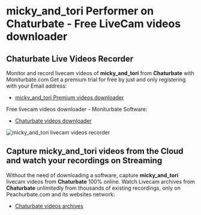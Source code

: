 # micky_and_tori Performer on Chaturbate - Free LiveCam videos downloader

## Chaturbate Live Videos Recorder

Monitor and record livecam videos of **micky_and_tori** from **Chaturbate** with Moniturbate.com
Get a premium trial for free by just and only registering with your Email address:
* [micky_and_tori Premium videos downloader](https://moniturbate.com/request-demo-licence-key.html)

Free livecam videos downloader - Moniturbate Software:
* [Chaturbate videos downloader](https://moniturbate.com/moniturbate-download-software.html)

![micky_and_tori livecam videos recorder](https://peachurnet.com/templates/moniturbate-software.png)


## Capture micky_and_tori videos from the Cloud and watch your recordings on Streaming

Without the need of downloading a software, capture **micky_and_tori** livecam videos from **Chaturbate** 100% online.
Watch Livecam archives from **Chaturbate** unlimitedly from thousands of existing recordings, only on Peachurbate.com and its websites network:
* [Chaturbate videos archives](https://peachurnet.com/)